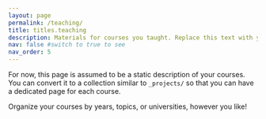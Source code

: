 ```yaml
---
layout: page
permalink: /teaching/
title: titles.teaching
description: Materials for courses you taught. Replace this text with your description.
nav: false #switch to true to see
nav_order: 5
---
```


For now, this page is assumed to be a static description of your courses. You can convert it to a collection similar to `_projects/` so that you can have a dedicated page for each course.

Organize your courses by years, topics, or universities, however you like!
